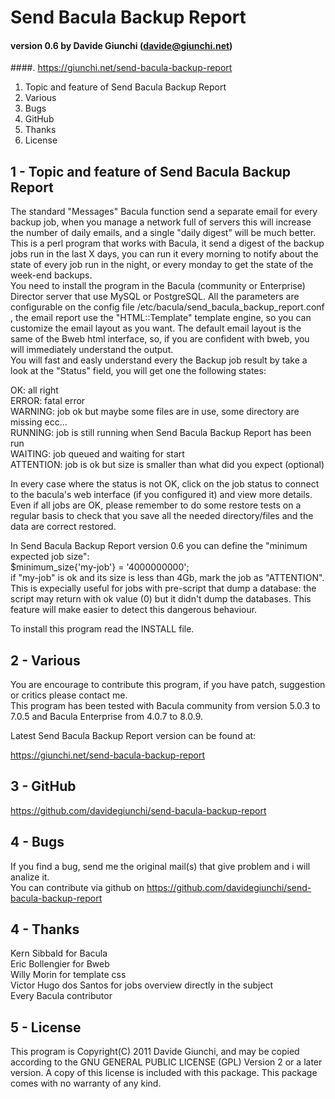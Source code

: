   
# Send Bacula Backup Report  
#### version 0.6 by Davide Giunchi (davide@giunchi.net)  
####. https://giunchi.net/send-bacula-backup-report  
  
  
1. Topic and feature of Send Bacula Backup Report  
2. Various  
3. Bugs
4. GitHub
5. Thanks  
6. License  
  

1 - Topic and feature of Send Bacula Backup Report
-----------
 

The standard "Messages" Bacula function send a separate email for every backup job, when
you manage a network full of servers this will increase the number of daily emails, and a single "daily digest"
will be much better.  
This is a perl program that works with Bacula, it send a digest of the backup jobs run in the last
X days, you can run it every morning to notify about the state of every job run in the night,
or every monday to get the state of the week-end backups.  
You need to install the program in the Bacula (community or Enterprise) Director server that use MySQL or PostgreSQL.
All the parameters are configurable on the config file /etc/bacula/send_bacula_backup_report.conf , the email
report use the "HTML::Template" template engine, so you can customize the email layout as you want.
The default email layout is the same of the Bweb html interface, so, if you are confident with
bweb, you will immediately understand the output.  
You will fast and easly understand every the Backup job result by take a look at the "Status" field, you will
get one the following states:  
  
OK: all right  
ERROR: fatal error  
WARNING: job ok but maybe some files are in use, some directory are missing ecc...  
RUNNING: job is still running when Send Bacula Backup Report has been run  
WAITING: job queued and waiting for start  
ATTENTION: job is ok but size is smaller than what did you expect (optional)  
  
In every case where the status is not OK, click on the job status to connect to the bacula's web interface (if you configured it) and view more details.  
Even if all jobs are OK, please remember to do some restore tests on a regular basis to check that you save all
the needed directory/files and the data are correct restored.  
  
In Send Bacula Backup Report version 0.6 you can define the "minimum expected job size":  
$minimum_size{'my-job'} = '4000000000';  
if "my-job" is ok and its size is less than 4Gb, mark the job as "ATTENTION". This is expecially useful for jobs with pre-script that dump a database: the
script may return with ok value (0) but it didn't dump the databases. This feature will make easier to detect this dangerous behaviour.  

To install this program read the INSTALL file.  


2 - Various  
-----------
   

You are encourage to contribute this program, if you have patch, suggestion or
critics please contact me.  
This program has been tested with Bacula community from version 5.0.3 to 7.0.5 and Bacula Enterprise from 4.0.7 to 8.0.9.  

Latest Send Bacula Backup Report version can be found at:  

https://giunchi.net/send-bacula-backup-report

3 - GitHub  
-----------

https://github.com/davidegiunchi/send-bacula-backup-report


4 - Bugs  
-----------


If you find a bug, send me the original mail(s) that give problem and i will analize it.  
You can contribute via github on https://github.com/davidegiunchi/send-bacula-backup-report 


4 - Thanks  
-----------
 

Kern Sibbald for Bacula  
Eric Bollengier for Bweb  
Willy Morin for template css  
Victor Hugo dos Santos for jobs overview directly in the subject  
Every Bacula contributor  


5 - License  
-----------
   

This program is Copyright(C) 2011 Davide Giunchi, and may be copied according to
the GNU GENERAL PUBLIC LICENSE (GPL) Version 2 or a later version.  A copy of
this license is included with this package.  This package comes with no warranty
of any kind.

